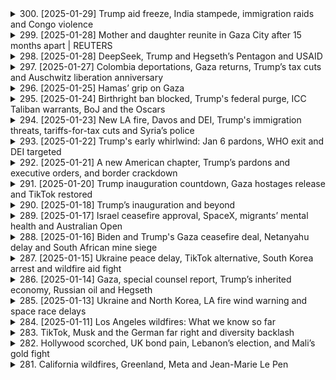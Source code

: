 <details>
<summary>300. [2025-01-29] Trump aid freeze, India stampede, immigration raids and Congo violence</summary><br>

<a href="https://www.youtube.com/watch?v=5HPCcpWwYb0" target="_blank">
    <img src="https://img.youtube.com/vi/5HPCcpWwYb0/maxresdefault.jpg" 
        alt="[Youtube]" width="200">
</a>

# Trump aid freeze, India stampede, immigration raids and Congo violence

### 文章重點整理

#### 1. 美國國際援助凍結影響
- **內容**：美國總統唐納德·特朗普下令停止大部分對外援助，導致緬甸泰國邊境為十萬難民提供醫療服務的中心於當週五關閉。
- **影響**：泰國官員被迫將病情最嚴重的患者轉移到其他設施。

#### 2. 美國邊境 immigration enforcement 加強
- **內容**：
  - 美國-immigration and Customs Enforcement (ICE) 的拘捕行動激增，每日拘捕人數達1,200人，為2024年平均值的近三倍。
  - 行動目標為有犯罪記錄的個人，但若在執法過程中遇到其他非法移民，也會一並拘押。
- **背景**：此政策㿠佛是特朗普政府加大邊境管控的一部分。

#### 3. 武器禁運致民主共和國剛果局勢緊張
- **內容**：
  - M23叛軍在民主共和國剛果東部城市戈馬機場發動突擊，控制該地點，威脅到人道救援物資輸送。
  - 此次行動為十年來最大規模的武力 escalation。
- **背景**：叛亂根源可追溯至盧旺達大屠殺及其對剛果礦產資源的爭奪。

#### 4. 經濟政策與金融市場反應
- **內容**：
  - 美聯儲（FED）密切關注特朗普政策對經濟的影響，特別是其移民和貿易政策可能對勞動力市場和整體經濟造成的限制。
- **焦點**：金融市場特別是債市投資者開始警惕特朗普政策的潛在衝擊。

#### 5. 國際援助與人道主義影響
- **內容**：
  - 美國決定停止大部分國際援助，導致多個國家的人道主義項目受阻。
  - 尤其是為緬甸難民所提供服務的機構被迫關閉，進一步加重當地醫療資源壓力。

#### 6. 盧旺達與剛果的邊境衝突
- **內容**：
  - 剛果政府指控盧旺達總統卡加梅支持M23叛軍，企圖通過代理戰爭來影響剛果政局。
  - 聯合國專家指出叛軍裝備包括先進導彈和電子幹擾設備，暗示有外部國家介入。
- **反應**：盧旺達政府否認指控，強調其政策為和平與安全。

#### 7. 紐約市 immigration raid 的視頻證據
- **內容**：
  - 移民局長克裏斯託弗·溫恩在X平臺上發布視頻，展示 Bronx 地區拘捕一名犯罪嫌疑人的經過。
  - 視頻展示了ICE行動的具體實況，引起移民權益團體的高度關注。

#### 8. 經濟 podcast 推薦
- **內容**：
  - 推薦收聽Reuters Econ World Podcast，探討 Wall Street債券市場如何制衡特朗普政策。
- **焦點**： bond vigilantes（債市監督者）的監督角色在當前政治經濟形勢下的重要性。

### 總結
本文主要圍繞美國政府近期的重大政策行動及其國際影響展開，涵蓋移民 enforcement、國際援助停止、邊境安全、剛果內戰等多個方面。文章強調了這些政策對人道主義、邊境管控、經濟市場以及國際關係的複雜影響。
</details>

<details>
<summary>299. [2025-01-28] Mother and daughter reunite in Gaza City after 15 months apart | REUTERS</summary><br>

<a href="https://www.youtube.com/watch?v=Ug_s55phSIY" target="_blank">
    <img src="https://img.youtube.com/vi/Ug_s55phSIY/maxresdefault.jpg" 
        alt="[Youtube]" width="200">
</a>

# Mother and daughter reunite in Gaza City after 15 months apart | REUTERS

### 小芻節整理

#### 1. 感情表達
- **對家人的思念**：強調對家人的思念之情，尤其是對 granddaughter 的牽掛，擔心她可能已經忘記自己。
- **對離開北地的悔恨**：表達了對離開北地前往南地的後悔，並希望能夠早日回歸。

#### 2. 生活狀況
- **流離失所**：目前居住在帳篷中，生活條件艱苦。
- **等待期間的煎熬**：花了15個月時間等待離開南地，過程中感到極度煎熬。

#### 3. 家庭與財產狀況
- **家宅完好**：雖然經歷了戰爭和破壞，但家宅仍然 intact。
- **家屬仍在北地**：家人、姐妹和其他親戚仍留在北地，等待團聚。

#### 4. 憃志因素
- **通信困難**：因缺乏互聯網等通訊設施，無法與 granddaughter 聯繫，增加了思念之苦。
- **對上帝的感恩**：雖然生活艱辛，但仍感恩家人的安全存活。

### 總結
文章主要表達了作者在戰亂中流離失所的痛苦與煎熬，尤其是對於家人和故土的思念。同時也反映了通信困難帶來的心靈孤寂，以及對上帝的虔誠感激之情。
</details>

<details>
<summary>298. [2025-01-28] DeepSeek, Trump and Hegseth’s Pentagon and USAID</summary><br>

<a href="https://www.youtube.com/watch?v=GtwxnpBFMN4" target="_blank">
    <img src="https://img.youtube.com/vi/GtwxnpBFMN4/maxresdefault.jpg" 
        alt="[Youtube]" width="200">
</a>

# DeepSeek, Trump and Hegseth’s Pentagon and USAID

### AI 技術突破與市場影響

- **深度求索（DeepSeek）的影響**  
    - 一家中國人工智慧startup發布了一系列AI模型，其性能在某些方面超越了OpenAI和Google等更大、資金更充裕的公司。
    - 使用低價 Nvidia GPU 和不足600萬美元的成本開發出高性能模型（如V3模型），挑戰了市場對高成本AI研發的傳統認知。
    - 促使Nvidia市值一天內蒸發5,400億美元，突顯了其在AI芯片領域的潛在風險。

- **美國政策動態**

  - **人事變動與軍事政策**  
      - 新任防長Pete T..Hex正式履職，強調內部文化改革，特別是在 다양성, 평등 및포용（DEI）方面。 
      - 表現出對陸軍少將General Brown的尊重，並未立即撤換其職務。
      - 宣布恢復因COVID-19指令牌除隊伍的士兵職位，展現了 administration 在人事政策上的保守姿態。

  - **外交與外援政策**  
      - 美國國際開發署（USAID）下令60名staff 暫時休假，警告員工需遵守「美國優先」政策，否則將面臨紀律處分。
      - 全球外援計劃被凍結，僅保留糧食緊急援助等少數豁免項目。
      - 以色列、埃及和外軍融資計劃獲得特赦，反映了外交策略的側重。

- **地緣政治與區域焦點**

  - **中東局勢**  
      - 一名沙特王子涉嫌在義大利謀殺案件引發國際關注，促使沙烏森交出其私人飛機供調查。
      - 羅馬警方正在搜查該王子位於羅馬的住所，事件可能對沙特與意大利關係造成影響。

- **其他要聞**

  - **遊戲開發**  
      - Reuter推出了一款模擬「舒適遊戲」的互動體驗，強調其輕鬆、_Constructive_ nature。
      - 研究指出，《舒適遊戲》有助於紓解壓力和焦慮，吸引了希望放鬆的玩家。

### 總結

深度求索的崛起挑戰了AI研發的成本結構，引發市場對科技巨頭的重新評估。美國行政當局在人事、外交和外援政策上的調整，凸顯了「美優先」戰略的具體落實方式。中東的外交危機則展示了地緣政治中的潛在風險，而舒適遊戲的文化現象則為數位娛樂提供了一個新方向。
</details>

<details>
<summary>297. [2025-01-27] Colombia deportations, Gaza returns, Trump’s tax cuts and Auschwitz liberation anniversary</summary><br>

<a href="https://www.youtube.com/watch?v=sxS-Pq_trIY" target="_blank">
    <img src="https://img.youtube.com/vi/sxS-Pq_trIY/maxresdefault.jpg" 
        alt="[Youtube]" width="200">
</a>

# Colombia deportations, Gaza returns, Trump’s tax cuts and Auschwitz liberation anniversary

### 美國與哥倫比亞貿易協議
- **背景**：美國威脅對哥倫比亞開徵懲罰性關稅，理由是其未能充分保護美國知識產權。
- **結果**：哥方同意修改法律並提升執法力度，雙方避免了 tariff 爭端。

### 美國共和黨稅改計畫
- **核心內容**：
  - 計劃延續2017年的 tax cuts，總成本估計超過4兆美元。
  - 包括取消小費、加班費及社會安全息金的納稅義務。
- **挑戰**：需籌措資金，可能涉及削減醫療icaid等社會支出，引發保守派內部分歧。

### 戴 IEntity 解放紀念
- **活動概況**：
  - 紀念會於80周年之際舉行，多位世界領導人出席。
  - 以色列總理缺席，因其擔心國際刑事法院的逮捕令。
  - 俄羅斯因烏克rai-war relations未受邀。
- **焦點**：倖存者將分享證詞，而非政客發表演講。

### 洛杉磯野火後續影響
- **問題**：
  - 火災導致大量房屋倒塌，擔心雨水攙雜 asbestos等有毒物質。
  - 居民面臨新的健康風險。

---

此整理涵蓋了國際貿易、稅改政策、歷史紀念及公共安全等多個方面。
</details>

<details>
<summary>296. [2025-01-25] Hamas’ grip on Gaza</summary><br>

<a href="https://www.youtube.com/watch?v=QywfoCDdbkw" target="_blank">
    <img src="https://img.youtube.com/vi/QywfoCDdbkw/maxresdefault.jpg" 
        alt="[Youtube]" width="200">
</a>

# Hamas’ grip on Gaza

### 小節一：以色列與沙特阿拉伯的關係及潛在影響

1. ** normalization prospects**: 
   - 以色列和沙特阿拉伯之間的正常化談判在2023年10月7日襲擊之前有所升溫，但該事件可能對這些談判產生了影響。雙方關係的發展將取決於美國新政府的外交策略，尤其是特朗普的行動。
   - 沙特阿拉伯支持建立一個巴勒斯坦國家，並將其作爲與以色列正常化的條件之一，這表明沙特在推動地區和平進程中的關鍵作用。

2. **地緣政治考量**:
   - 10月7日事件可能被視爲阻止以色列和沙特關係進一步發展的嘗試。該事件或許旨在保持巴勒斯坦問題在國際議程上的重要性。
   - 未來的進展將取決於特朗普政府的外交政策，特別是其與沙特阿拉伯的關係以及如何平衡各方利益。

### 小節二：加沙地帶的人道主義危機及重建挑戰

1. **人道主義援助**:
   - 每日約需600輛卡車運輸物資至加沙地帶以滿足基本需求。儘管聯合國和其他國際組織正在努力協調援助，但實際進展仍受限。
   - 在戰爭期間和之後，人道主義機構與哈馬斯的接觸持續進行，因爲沒有其他可行的選擇來確保援助到達需要的人手中。

2. **重建與治理**:
   - 重建加沙地帶無法繞開哈馬斯政府。國際社會承認這一點，並繼續與其合作以確保援助的有效分發。
   - 哈馬斯正在重組其力量，包括招募新成員以彌補戰爭中的損失，這可能影響未來的政治動態。

### 小節三：兩州解決方案的前景

1. **當前僵局**:
   - 以色列和加沙地帶的衝突雙方均拒絕接受兩國解決方案。目前的停火協議僅是暫時緩解緊張局勢，並未解決根本問題。
   - 兩國方案的實現似乎遙遙無期，除非出現重大外交突破或地區力量介入調解。

2. **外部勢力的角色**:
   - 美國和沙特阿拉伯在推動兩國解決方案方面扮演關鍵角色。美國的新政府將決定是否繼續支持該計劃，並如何與盟友協調行動。
   - 沙特的立場可能爲巴勒斯坦國家地位提供支持，但以色列對此表示反對，導致雙方關係緊張。

### 小節四：哈馬斯的現狀及其影響

1. **軍事和政治重組**:
   - 哈馬斯在戰爭中遭受重大損失後，正在招募新成員以恢復實力。這表明其意圖繼續抵抗，並可能對未來的地區穩定構成威脅。
   - 哈馬斯與國際組織的合作集中在人道主義援助的協調上，但其政治立場並未改變。

2. **加沙地帶的未來治理**:
   - 在缺乏明確政治解決方案的情況下，哈馬斯將繼續控制加沙地帶。任何重建努力都需要與其合作，這可能限制國際社會在該地區的影響力。
   - 哈馬斯與以色列及國際組織的關係將直接影響地區人道主義狀況和長期和平進程。

### 小節五：未來展望與關鍵因素

1. **美國新政府的作用**:
   - 特朗普的外交政策將成爲推動地區和解的關鍵。其與沙特阿拉伯的關係以及對巴勒斯坦問題的態度將決定未來的外交動向。
   - 美國可能需要在支持以色列安全需求與促進巴勒斯坦國家地位之間尋求平衡。

2. **國際社會的角色**:
   - 聯合國和其他國際組織將繼續在人道主義援助和調解衝突中發揮關鍵作用。其協調努力將直接影響加沙地帶的穩定與發展。
   - 歐盟、美國及其他第三方勢力需共同努力，推動地區和平進程，並確保人道主義需求得到滿足。

3. **潛在風險與挑戰**:
   - 如果以色列和沙特阿拉伯的正常化進程受阻，可能引發新的地區緊張局勢。同時，哈馬斯的持續抵抗可能導致加沙地帶的長期不穩定。
   - 兩國解決方案能否實現取決於各方是否願意進行妥協，並接受國際社會的調解。

### 總結

當前，以色列、沙特阿拉伯與巴勒斯坦之間的關係處於複雜而敏感的狀態。儘管存在人道主義危機和重建挑戰，但地區和平進程仍面臨諸多障礙。美國新政府的外交政策將是推動或阻礙這一進程的關鍵因素。只有通過多邊合作與國際協調，才能爲該地區帶來持久的和平與發展。
</details>

<details>
<summary>295. [2025-01-24] Birthright ban blocked, Trump's federal purge, ICC Taliban warrants, BoJ and the Oscars</summary><br>

<a href="https://www.youtube.com/watch?v=7nBTL-nmFWo" target="_blank">
    <img src="https://img.youtube.com/vi/7nBTL-nmFWo/maxresdefault.jpg" 
        alt="[Youtube]" width="200">
</a>

# Birthright ban blocked, Trump's federal purge, ICC Taliban warrants, BoJ and the Oscars

### 經濟與政治

- **貿易威脅與反應**  
  - 加拿大因美國總統特朗普的貿易威脅和將加拿大形容為「第51州」的言論，激發了國內民族主義情緒。  
  - 一名創業者設計了一頂印有「加拿大不容出售（Canada is not for sale）」字樣的帽子，銷售量達到數萬頂。

### 法律與司法

- **國際刑事法院發出逮捕令**  
  - 國際刑事法院（ICC）檢察官申請逮捕塔利班兩名領導人，指控他們自2021年阿富汗被塔利班接管後，涉嫌犯下針對女性和兒童的迫害罪行。  
  - 此為 ICC 18年調查以來首次公開尋求逮捕令，焦點放在性別迫害上，特別是針對婦女和女孩的犯罪。

### 文化與娛樂

- **奧斯卡提名**  
  - 西班牙語音樂電影《艾米麗婭》（Amelia）領跑，共獲得13項提名。  
  - 其他獲獎影片包括《悲慘世界》和《醜聞》，各獲10項提名。  
  - 尼可ôle·基德曼和安吉妮拉·朱利因主演的電影未入圍而被視為重大遺珠。

- **Netflix與奧斯卡**  
  - Netflix尚未贏得最佳影片獎，過去曾有《羅馬》和《愛爾蘭人》等作品入圍。  
  - 一些電影界人士對Netflix的.streaming模式持保留態度，認為其限時影院放映策略可能影響公信力。

### 社會與環境

- **洛杉磯大火與奧斯卡舉辦**  
  - 洛杉磤 wildfires肆虐，影響了好萊塢的慶祝活動，但 academy 設定仍然按計劃舉行。  
  - 組織方強調希望展示電影工業的韌性，並向外界傳達洛杉磯和影業將復甦的信息。

### 其他

- **土耳其政治動態**  
  - 土耳其總理耶iller警告稱，若瑞典加入北約，土可能恢復對德國的武器供應禁令。  
  - 此舉可能加劇土耳其與西方盟友之間的緊張局勢。

- **俄羅斯能源制裁**  
  - 美聯邦政府宣布禁止美國企業與俄羅斯石油公司Rosneft及其子公司進行交易，進一步限制俄羅斯石油出口能力。
</details>

<details>
<summary>294. [2025-01-23] New LA fire, Davos and DEI, Trump's immigration threats, tariffs-for-tax cuts and Syria’s police</summary><br>

<a href="https://www.youtube.com/watch?v=T-mMIrn3E8c" target="_blank">
    <img src="https://img.youtube.com/vi/T-mMIrn3E8c/maxresdefault.jpg" 
        alt="[Youtube]" width="200">
</a>

# New LA fire, Davos and DEI, Trump's immigration threats, tariffs-for-tax cuts and Syria’s police

### 標題：每日 headline 經濟、政治與社會焦點（日期）

---

#### [1. 國際貿易與稅制改革]
- 美國特朗普政府擬擴大使用關稅作為籌措資金手段，以延長新聞 tax cuts。
- 商業界與共和黨議員對此措施反應分歧，部分擔心可能影響消費市場。

#### [2. 中東局勢：敘利亞與黎巴嫩]
- 敘利亞新當局試圖填補安全真空，重新建構警察部隊，並融入伊斯蘭教導以提升道德。
- 黎巴嫩安全部門打擊isis，成功逮捕一批嫌疑人，展現反恐決心。

#### [3. 同性婚姻與動物權利]
- 泰國成為東南亞首個合法承認同性婚的國家，預計將有近千對カップル登記結婚。
- 美國科羅拉多州法院裁定動物無資格提起訴訟要求釋放，五頭非洲象需留在該州動物園。

#### [4. 司法與法律案件]
- 美國最高法院駁回動物權利團體的訴訟，否認動物具有人權地位。
- 俄羅斯經濟問題引人注目，消息人士透露普京對 wartime economy 的扭曲表示擔憂。

#### [5. 全球政治與安全]
- 反恐行動：黎巴嫩安全部門成功逮捕isis嫌疑人，展現打擊恐怖主義的決心。
- 司法改革：敘利亞新當局試圖通過伊斯蘭教導重塑警察部隊的道德與正義感。

#### [6. 經濟與金融]
- 特朗普政府擬擴大關稅使用範圍，以籌措資金延長 tax cuts，引起商界和議員的不同反應。
- 俄羅斯經濟因wartime扭曲受到普京關注，凸顯其對經濟穩定的憂慮。

---

### [7. 社會與文化]
- 泰國實現歷史性突破，成為東南亞首個承認同性婚的國家，展現社會 progressive 進步。
- 美國科州法院裁定動物無資格提起訴訟，五頭非洲象仍需留在動物園。

---

此整理涵蓋了當天的關鍵事件，強調各領域的最新發展與挑戰。
</details>

<details>
<summary>293. [2025-01-22] Trump's early whirlwind: Jan 6 pardons, WHO exit and DEI targeted</summary><br>

<a href="https://www.youtube.com/watch?v=JLAOwhATHng" target="_blank">
    <img src="https://img.youtube.com/vi/JLAOwhATHng/maxresdefault.jpg" 
        alt="[Youtube]" width="200">
</a>

# Trump's early whirlwind: Jan 6 pardons, WHO exit and DEI targeted

### 美國政治與社會事件

#### 特朗普政府行動與爭議

- **January 6th 事件後續影響**  
  - 美國海岸警衛隊女司令官琳達·法根因領導力問題被解職，有報道稱其關注多樣性、公平性和包容性（DEI）是原因之一。
  - 特朗普籤署行政命令，限制聯邦機構的DEI計劃，可能對承包商和教育機構產生影響。

- **退出世界衛生組織**  
  - 美國宣布退出世界衛生組織（WHO），此舉引發全球健康專家擔憂，認爲這將削弱全球公共衛生應對能力，並可能影響美國自身在疫情中的響應。
  - 美國需提前一年通知並支付費用才能正式離開，期間全球健康領導者試圖說服特朗普政府改變決定。

#### 國際與公共衛生

- **全球健康的挑戰**  
  - 美國退出WHO可能導致全球健康項目資金減少，影響疾病防控和衛生應急響應。
  - WHO高度依賴美國資助，尤其是針對艾滋病毒、結核病等項目的資金支持可能受到威脅。

### 政治動態與公衆輿論

#### 特朗普的支持率

- **特朗普的支持率上升**  
  - 根據路透社-皮尤民調，特朗普上任初期的支持率爲47%，高於其第一任期內的大部分時間。
  - 這一現象可能與其近期的政策行動和言論有關。

### 總結

以上整理涵蓋了當前美國政治和社會的主要事件及其影響，包括政府決策、國際關係變化以及公衆輿論動態。
</details>

<details>
<summary>292. [2025-01-21] A new American chapter, Trump’s pardons and executive orders, and border crackdown</summary><br>

<a href="https://www.youtube.com/watch?v=69N3MfFjZ2I" target="_blank">
    <img src="https://img.youtube.com/vi/69N3MfFjZ2I/maxresdefault.jpg" 
        alt="[Youtube]" width="200">
</a>

# A new American chapter, Trump’s pardons and executive orders, and border crackdown

### 經濟與市場反應

1. **貨幣市場波動**  
   - 投資者對特朗普再次出任總統的預期已成為現實，導致貨幣市場出現波動。  
   - 特朗普的 inaugural speech 中未提及 tariff 脅，	initially 誤導投資者，但隨後宣布對加拿大和墨西哥徵收 25% 的關稅，引發 currency 的大幅波動。

2. **邊境政策影響**  
   - 美國 Customs and Border Protection (CBP) 已暫停「cbp1」程序，該程序允許在墨西哥的移民預約合法入境並申請庇護。  
   - 此舉導致大量移民措手不及，擔心未來的處境不 clarity。

### 政治與政策

1. **邊境危機宣佈**  
   - 特朗普宣佈美國墨西哥邊境進入國家緊急狀態，並立即開始實施限制移民措施。  
   - 此舉引發對移民政策和邊境安全的廣泛討論。

2. **赦免與 pardons**  
   - 維生素拜登在卸任前頒布了一系列 pardon，包括針對特朗普政府可能的報復行動中涉及的人物，如拜登家族成員及 January 6 調查委員會成員。  
   - 特朗普批評此舉，並暗示將採取反制措施。

3. **行政命令與政策調整**  
   - 特朗普簽署行政命令，暫緩 TikTok 禁令 75 天，並指示研究其安全問題。  
   - 馬斯克的 hand gesture 在 inauguration 式中引發爭議，被批評為納粹主義的象徵。

### 國際反應

1. **俄中領導人會晤**  
   - 俄羅斯總統普京與中國國家主席習近平舉行 video call，討論進一步深化雙邊戰略合作。  

2. **其他國際事項**  
   - 巴勒斯坦人在加沙地帶的 rubble 中搜尋遺體，屍體可能受污染，影響救援工作。  
   - 英國王室プリンス・ハリーが、ローレンス・ルーモアック社に対して illegal activities を行ったとする訴訟の初公聞を開く。

### 技術與創新

1. **TikTok 與技術政策**  
   - 特朗普行政命令的發布，顯示政府對科技平臺的持續關注，特別是數據安全和國安問題。  

2. **馬斯克的手勢爭議**  
   - 馬斯克在就職典禮上的手勢被批評為政治敏感，引發輿論 논란。

### 經濟與貿易

1. **邊境政策的經濟影響**  
   - 民政策的突然變更可能對墨西哥和美國邊境地區的經濟活動造成短期衝擊。  

2. **市場反應**  
   - 投資者對特朗普政府的政策持謹慎態度，特別是其貿易保護政策可能引發的國際摩擦。
</details>

<details>
<summary>291. [2025-01-20] Trump inauguration countdown, Gaza hostages release and TikTok restored</summary><br>

<a href="https://www.youtube.com/watch?v=3umwHhGjCnI" target="_blank">
    <img src="https://img.youtube.com/vi/3umwHhGjCnI/maxresdefault.jpg" 
        alt="[Youtube]" width="200">
</a>

# Trump inauguration countdown, Gaza hostages release and TikTok restored

### 重點整理

---

#### 1. **TikTok 美國業務恢復**
- **背景**：美國政府曾要求 TikTok 在2021年1月19日前將應用程序出售給美國公司，否則將面臨禁令。
- **進展**：
  - 特朗普政府在最後時刻宣布延長截止日期至3月4日，並允許 TikTok 恢復在美國的運營。
  - TikTok CEO 羅永浩計劃出席特朗普的就職典禮。
- **爭議**：此舉引發保守派共和黨人的不滿，認爲對華政策過於寬鬆。

---

#### 2. **特朗普及其家族進軍加密貨幣**
- **動態**：
  - 特朗普推出了自己的加密貨幣「Trump Digital Token」，市場價值已超過110億美元。
  - 米拉納·特朗普也推出了自己的加密貨幣，市值接近20億美元。
- **影響**：此舉引發了加密社區的擔憂，認爲這可能削弱傳統加密貨幣的嚴肅性。

---

#### 3. **Costco 工人投票支持全國大罷工**
- **情況**：
  - Costco 的 Teamsters 工會在全美範圍內投票決定發起罷工，以推動新合同談判。
  - 目前正在進入最後階段的協商，最終期限爲1月31日。
- **影響**：罷工可能導致供應鏈中斷，對零售行業造成衝擊。

---

#### 4. **哥倫比亞內亂**
- **衝突升級**：
  - 政府與 ELN（民族解放軍）之間的和平談判破裂，導致至少80人死亡，數千人流離失所。
  - ELN 指控前 FARC 反叛軍成員重新武裝。
- **影響**：局勢惡化可能進一步威脅哥倫比亞的社會穩定。

---

#### 5. **美國野火受災者放棄重建**
- **挑戰**：
  - 加利福尼亞州的野火災後倖存者因有毒灰燼和高昂的重建成本而選擇放棄重建家園。
- **影響**：這可能導致當地經濟長期受損，社區結構發生變化。

---

### 總結
以上內容涵蓋了當前美國及國際社會的主要熱點事件，包括科技、政治、經濟和社會等多個領域。
</details>

<details>
<summary>290. [2025-01-18] Trump’s inauguration and beyond</summary><br>

<a href="https://www.youtube.com/watch?v=-HMAVqppuIE" target="_blank">
    <img src="https://img.youtube.com/vi/-HMAVqppuIE/maxresdefault.jpg" 
        alt="[Youtube]" width="200">
</a>

# Trump’s inauguration and beyond

### 1. 羅姆尼世界ニュースの番組內容概要  
- 番組は、ワシントンDCでのトランプ前大統領の動向を中心に、米國政治の最新ニュースを網羅的に報道する。  
- トラックターとメディアとの関係、共和黨の將來、政策予測など幅広いテーマを取り上げる。  
- 収録はスタジオ內で行われ、番組終盤には出演者からのメッセージや 앞으로の展望が語られる。  

### 2. トラックター再選後の政策と予測  
- トラックターが再選後は、自由度が増し、より大膽な政策を打ち出す可能性がある。  
- 社會保障制度（ソーシャルセキュリティーやメディケア）の改変に制限される一方、移民政策や経済対策での強硬姿勢が予想される。  
- トラックターの後継者選びも重要で、副大統領や共和黨候補者の動向が注目される。  

### 3. ブームのホテル売卻と今後について  
- トラックターが所有していたワシントンDCのホテル（舊トランプインターナショナルホテル）は売卻されたことで、マaga支持者にとって重要な拠點を失った。  
- 現在は「waldorf astoria」として運営され、トラムpraの訪問が制限される見込みがある。  
- トラックター側がホテルの権利を再取得する可能性も浮上している。  

### 4. トラックターとメディアの関係  
- トラックターはメディアに対して敵対的な姿勢をとり、ネガティブ報道を行うOutletへの報復やアクセス制限をちらつかせている。  
- メディア側は 사실に基づいた報道に努め、トランプ政権の政策とその影響を公正に伝える責務を擔うとしている。  
- 白_hotルームの再編が行われれば、保守メディアへの傾斜が加速する可能性がある。  

### 5. トラックターと共和黨の將來  
- トラックターは共和黨の中心的存在であり、今後の政策や候補者の選定に多大な影響を及ぼすと予測される。  
- トラックター自身の健康狀態や支持基盤の維持が課題だが、彼の政治的影響力は依然として大きい。  
- 共和黨內部では(trackle派と他の勢力との対立も深刻化する見込みがある。
</details>

<details>
<summary>289. [2025-01-17] Israel ceasefire approval, SpaceX, migrants’ mental health and Australian Open</summary><br>

<a href="https://www.youtube.com/watch?v=lYkHov42YK8" target="_blank">
    <img src="https://img.youtube.com/vi/lYkHov42YK8/maxresdefault.jpg" 
        alt="[Youtube]" width="200">
</a>

# Israel ceasefire approval, SpaceX, migrants’ mental health and Australian Open

### 一、極端暴力對移民的影響
- **問題 severity**: 濰南移民遭受了極為嚴重的身體和性別暴力，包括強姦、毴殘和敲詐等行為。
- **案件未報告**: 大部分案件因Fear of Retribution或其他原因未被報導，導致數據 scarce。
- **受害者心理影響**: 受害者經常出現恐慌攻擊、心臟問題和其他身體反應，需要長期心理康復。
- **趨勢**: Doctors Without Borders指出，針對移民的暴力行為近年來有所增加，尤其是對女性和兒童。

### 二、澳網 tournament 經過與亮點
- **男子單打**: 年輕選手表現突出，包括青少年擊敗高種子選手（如巴西 Hal fona 擊敗André rublev）。
- **女子單打**: 最年長選手Laura Siegemund爆冷擊敗第五種子Shen Chin-Wen。
- **焦點對決**:
  - Novak Djoković爭取第25個大滿貫冠軍，將成為歷史上最成功的網球選手。
  - Naomi Osaka的回歸表現令人期待，希望她能重現以往高峯狀態。

### 三、_podcast 推薦與資源
- **特別節目**: 即將發布的Donald Trump就職典禮專集，探討活動本身及後續影響。
- **資源**: 更多新聞報導請訪問reuters.com或Reuters應用程式。
- **訂閱提示**: 在喜歡的播客平臺上關注以獲取最新更新。

### 四、總結
本期節目涵蓋了移民暴力問題和澳網 tournament 的最新發展，並提供相關資源供聽眾進一步探索。
</details>

<details>
<summary>288. [2025-01-16] Biden and Trump's Gaza ceasefire deal, Netanyahu delay and South African mine siege</summary><br>

<a href="https://www.youtube.com/watch?v=I4dgqsOv_ys" target="_blank">
    <img src="https://img.youtube.com/vi/I4dgqsOv_ys/maxresdefault.jpg" 
        alt="[Youtube]" width="200">
</a>

# Biden and Trump's Gaza ceasefire deal, Netanyahu delay and South African mine siege

### 國際新聞重點整理

#### 中東局勢
- **以色列與伊朗衝突升級**：以色列對敘利亞境內的伊朗軍事目標發動空襲，導致多名伊朗革命衛隊成員喪生。
- **地區緊張加劇**：此次襲擊引發了中東地區的高度關注，各方可能採取進一步行動以應對局勢變化。

#### 經濟動態
- **美國股市表現強勁**：受通脹數據低於預期以及多家大型銀行財報強勁的推動，華爾街主要股指觸及歷史新高，顯示市場對特朗普政府經濟政策的信心增強。
- **全球經濟風險**：世界經論壇報告指出，2025年最顯著的風險將是武裝衝突，反映了全球治理和國際合作面臨的挑戰。

#### 政治與政策
- **美國政治動向**：
  - 特朗普考慮發布行政命令，延遲對TikTok的禁令執行，顯示其在社交媒體監管問題上的靈活性。
  - 司法 nominee承諾不根據政治立場使用司法資源，強調公正執法的重要性。
- **南非法礦事故處理**：政府採取嚴厲措施打擊非法採礦活動，引發礦工及其家屬的強烈反應和法律訴訟。

#### 社會與人道主義
- **美國山火風險**：洛杉磯地區因極端天氣條件，野火風險持續存在，提醒公衆需做好防範準備。
- **南非法礦救援**：超過70名礦工被救出，但仍有多具遺體發現。政府表示將持續打擊非法採礦行爲，但行動引發爭議。

#### 全球熱點
- ** Davos經濟論壇展望**：2025年全球主要風險指向武裝衝突，凸顯國際社會在安全與合作方面面臨的挑戰。
- **TikTok禁令延遲可能性**：特朗普可能通過行政命令延緩對TikTok的禁令執行，顯示政策制定中的權宜考量。

### 總結
當前國際局勢複雜多變，涵蓋中東地緣政治、全球經濟展望、美國國內政策調整以及全球性挑戰如武裝衝突和非法採礦問題。各方需密切關注相關動態，並做好應對準備。
</details>

<details>
<summary>287. [2025-01-15] Ukraine peace delay, TikTok alternative, South Korea arrest and wildfire aid fight</summary><br>

<a href="https://www.youtube.com/watch?v=l0a8zh6yDuU" target="_blank">
    <img src="https://img.youtube.com/vi/l0a8zh6yDuU/maxresdefault.jpg" 
        alt="[Youtube]" width="200">
</a>

# Ukraine peace delay, TikTok alternative, South Korea arrest and wildfire aid fight

<start of response>

### 美國政治動態
- **內閣任命受質詢**  
  - 軍事長官人選佩特·莫納ahan在參議院聽證會上受到圍堵，被指控醉酒和發表種族主義言論。  
  - 其辯稱這些指控是針對他的政治抹黑，強調自己若獲任命將戒酒。  
  - 莫納ahan獲得共和黨議員珍妮·艾恩斯的支持。

- **加州野火救援款項爭議**  
  - 議會圍繞California wildfire災後援助展開辯論，共和黨籍-speaker Mike Johnson要求附加條件，指責州政府管理不善。  
  - 民主黨議員批評此舉政治化天災，強調救援撥款需 bipartisan 協作。  
  - 目前 FEMA 表示資金足夠應對當前需求，但若を通關仍需民主黨支持。

### 國際新聞
- **韓國前總統尹弌錬被逮**  
  - 因涉嫌叛亂及濫用職權，尹弌錬遭逮捕並接受調查，其支持者集結抗議，部分與警方發生衝突。  
  - 尹弌錬的 supporters 主要是 pro-Trump 羣體，期望美國總統-elect  Trump 援助。  

- **土耳其政局震蕩**  
  - 土耳其司法當局限制 Twitter 和 Instagram 使用，引發外界對政權濫用網絡管制的擔憂。  
  - 此舉被視為鞏固 Erdogan 政權的手段，國內反對聲浪持續升高。

### 經濟與商業
- **沃倫巴菲特的能源帝國**  
  - 沃倫巴菲特旗下的伯克希爾哈撒威公司經營美國最骯臟的燃煤電廠，並抵制更潔淨能源的要求。  
  - 儘管公司在可再生能源有所投資，但仍被指責未履行環保責任。

### 法律與司法
- **社交平臺管制爭議**  
  - 土耳其政府限制 Twitter 和 Instagram 的使用，被批評為壓制言論自由的舉措。  
  - 此措施可能進一步削弱土耳其民主制度，並影響國際形象。

<end of response>
</details>

<details>
<summary>286. [2025-01-14] Gaza, special counsel report, Trump’s inherited economy, Russian oil and Hegseth</summary><br>

<a href="https://www.youtube.com/watch?v=kkLgjDBECm0" target="_blank">
    <img src="https://img.youtube.com/vi/kkLgjDBECm0/maxresdefault.jpg" 
        alt="[Youtube]" width="200">
</a>

# Gaza, special counsel report, Trump’s inherited economy, Russian oil and Hegseth

### 文章重點整理

#### 1. 主要事件
- **制裁俄羅斯**：美國新制裁針對俄羅斯石油生產商及「幽靈艦隊」，目標是切斷俄羅斯爲烏克蘭戰爭提供資金的渠道。  
- **特朗普與普京會晤**：預計特朗普將利用這些制裁作爲與普京談判的籌碼，可能在會晤中提出解除制裁以換取俄方讓步。  
- **佩特·海克提名聽證會**：特朗普提名的五角大樓負責人候選人佩特·海克因爭議性言論和行爲受到參議員質詢。

#### 2. 次要事件
- **俄烏和平倡議**：特朗普致力於結束烏克蘭戰爭，並計劃停止對烏軍事援助，試圖通過與普京的談判實現這一目標。  
- **油價上漲影響**：美國制裁可能導致部分俄羅斯石油客戶轉向其他國家，進而推高全球油價，但通脹已開始緩解，消費者仍需承擔更高能源成本。  
- **海克的背景問題**：除提名聽證會外，海克過去在Fox News和退伍軍人組織中的行爲受到質疑，包括種族 remarks 和財務不當行爲指控。

#### 3. 背景與影響
- **制裁俄羅斯的目的**：通過限制俄羅斯石油出口和切斷資金來源，削弱其在烏克蘭戰爭中的持續能力。  
- **特朗普的外交策略**：利用即將卸任前的機會重塑美國對俄政策，尋求結束衝突並減少對烏援助，以提升自身政治形象。  
- **海克提名的政治影響**：若獲確認，海克可能推動五角大樓政策的變化，但其爭議性背景可能導致內部管理和決策受到質疑。

#### 4. 相關聲明或反應
- **特朗普團隊**：尚未直接回應制裁問題，但暗示這些措施可作爲談判籌碼。  
- **參議員回應**：民主黨預計將在海克聽證會上對其言論和行爲提出嚴厲質詢，強調其領導能力和道德標準的重要性。  

#### 5. 今後的展望/下一步行動
- **制裁執行情況**：觀察中國和印度等主要俄羅斯石油客戶的反應及尋找替代供應的情況。  
- **俄烏談判進展**：特朗普與普京的會晤結果將影響未來美俄關係及烏克蘭局勢的發展。  
- **海克提名結果**：聽證會後，參議院將決定其是否適合擔任五角大樓負責人，可能對美國國防政策產生重大影響。
</details>

<details>
<summary>285. [2025-01-13] Ukraine and North Korea, LA fire wind warning and space race delays</summary><br>

<a href="https://www.youtube.com/watch?v=xb9Ic5livJ4" target="_blank">
    <img src="https://img.youtube.com/vi/xb9Ic5livJ4/maxresdefault.jpg" 
        alt="[Youtube]" width="200">
</a>

# Ukraine and North Korea, LA fire wind warning and space race delays

### 消息來源整理：

#### 1. **藍色起源(New Glenn火箭)發射延誤**
   - 新格萊恩火箭(New Glenn)的首次亮相因技術問題而延遲一天。
   - 這是傑夫·貝佐斯(Jeff Bezos)旗下公司-blue origin-競逐衛星發射市場的重要一步。
   - SpaceX的Starship火箭目前尚未成功進行第七次測試，但也被安排在本周稍晚時間。

#### 2. **SpaceX與NASA的火星夢想**
   - 特朗普政府時期曾提出使用Starship進行人類火星探險，目標為2028年。
   - 這項任務面臨技術與時間上的挑戰。
   - NASA的阿耳忒彌斯計劃(artemis program)旨在利用月球作為前往火星的跳板。

#### 3. **烏克蘭侵入kremlimskiy山口(Krasnodar Kuban)地區**
   - 約翰·魯特琴科(John Luttrell)指出，烏kraine的此次行動可能是為提升談判籌碼。
   - 俄羅斯在2024年收復了更多土地，在戰事中取得優勢。
   - 可能於2025年開始的和平談判受此行動影響。

#### 4. **美國總統選舉與太空競賽**
   - 唐納德·特朗普(Donald Trump)的再次參選可能改變NASA的方向，強調火星探險。
   - NASA的SLS火箭未來定位與 SpaceX的Starship計劃如何並行仍待觀察。

#### 5. **印度果阿大壩事故**
   - 果阿州大壩倒塌，導致至少兩人喪生，數十人失蹤。
   - 這起事故引發對基礎設施安全的關注。

#### 6. **恆河點燈節(Mahakumbha Mela)**
   - 羅摩佳(Ramajai)報導，全球約200萬印度教徒參加恆河點燈節。
   - 朝聖者在寒冷的河水裡浸浴，象徵淨化與宗教虔誠。

### 總結：
以上消息涵蓋了太空探險、政治軍事動態、自然災害及大型宗教活動等多個層面，展示當前全球的重大事件與話題。
</details>

<details>
<summary>284. [2025-01-11] Los Angeles wildfires: What we know so far</summary><br>

<a href="https://www.youtube.com/watch?v=mI2umXmRfEE" target="_blank">
    <img src="https://img.youtube.com/vi/mI2umXmRfEE/maxresdefault.jpg" 
        alt="[Youtube]" width="200">
</a>

# Los Angeles wildfires: What we know so far

### 1. 主要災害事件：
- **地點**：加州洛杉磯附近的Malibu和Santa Monica山區。
- **規模**：大火肆虐數千畝土地，造成重大破壞。
- **影響範圍**：毀壞 Residential 山莊、商業設施及生態環境。

### 2. 火災帶來的主要影響：
- **居民家園破壞**：多戶民宅被燒燬，部分為名人豪宅，但也有許多普通家庭受災。
- **經濟損失重大**：估計為加州史上最嚴重的災難之一。
- **生態環境受威脅**：燒毀森林、野生動物棲息地及歷史建築。

### 3. 對洛杉磯市的影響：
- **旅遊景點破壞**：Malibu海灘的小漁 Shack 被燒燬，影響當地特色風光。
- **城市結構改變**：大火改變了該地區的地理面貌和生活方式。
- **心理影響**：居民面對家園被毀，感到悲痛和無助。

### 4. 對娛樂產業的影響：
- **拍攝地點可能移至他處**：災害或促使部分影視製作遷移到其他地方。
- **工作機會減少**：災區餐廳、景觀維護等工作崗位受損，造成經濟蕭條。

### 5. 社會層面的影響：
- **貧富差距顯現**：富裕名人較易重建家園，而普通居民則需更多援助。
- **人道主義關懷**：災害引發社會各界對受災者的關注與救援行動。

### 6. 將來展望：
- **城市復建挑戰**：重建需大量時間和資金，且需考慮未來抗火能力。
- **社區凝聚力量**：災後重建可能增進當地居民的團結合作。

### 總結：
本次大火不僅造成重大物質損失，也對生態、經濟及社會結構帶來深遠影響。洛杉磯市政府和居民將面臨復建與適應全新環境的重大挑戰。
</details>

<details>
<summary>283. TikTok, Musk and the German far right and diversity backlash</summary><br>

<a href="https://www.youtube.com/watch?v=W3XgXSRjJys" target="_blank">
    <img src="https://img.youtube.com/vi/W3XgXSRjJys/maxresdefault.jpg" 
        alt="[Youtube]" width="200">
</a>

# TikTok, Musk and the German far right and diversity backlash


</details>

<details>
<summary>282. Hollywood scorched, UK bond pain, Lebanon’s election, and Mali’s gold fight</summary><br>

<a href="https://www.youtube.com/watch?v=3bR5spRrbns" target="_blank">
    <img src="https://img.youtube.com/vi/3bR5spRrbns/maxresdefault.jpg" 
        alt="[Youtube]" width="200">
</a>

# Hollywood scorched, UK bond pain, Lebanon’s election, and Mali’s gold fight


</details>

<details>
<summary>281. California wildfires, Greenland, Meta and Jean-Marie Le Pen</summary><br>

<a href="https://www.youtube.com/watch?v=85IK1weobHI" target="_blank">
    <img src="https://img.youtube.com/vi/85IK1weobHI/maxresdefault.jpg" 
        alt="[Youtube]" width="200">
</a>

# California wildfires, Greenland, Meta and Jean-Marie Le Pen


</details>

